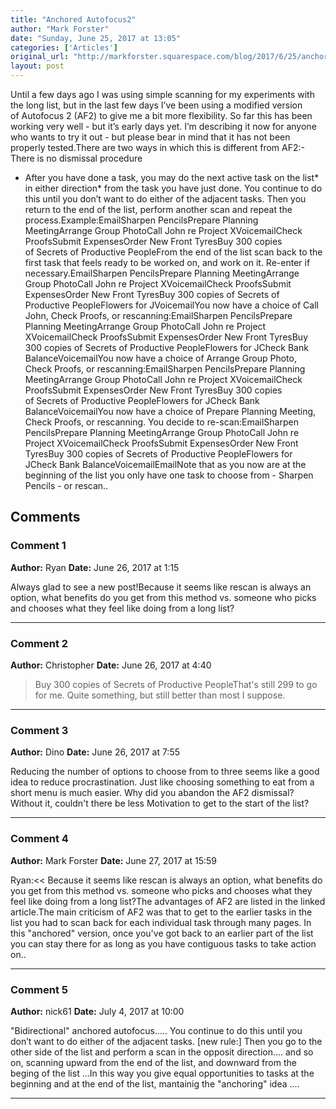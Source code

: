 ```yaml
---
title: "Anchored Autofocus2"
author: "Mark Forster"
date: "Sunday, June 25, 2017 at 13:05"
categories: ['Articles']
original_url: "http://markforster.squarespace.com/blog/2017/6/25/anchored-autofocus2.html"
layout: post
---
```


Until a few days ago I was using simple scanning for my experiments with the long list, but in the last few days I’ve been using a modified version of Autofocus 2 (AF2) to give me a bit more flexibility. So far this has been working very well - but it’s early days yet. I’m describing it now for anyone who wants to try it out - but please bear in mind that it has not been properly tested.There are two ways in which this is different from AF2:- There is no dismissal procedure
- After you have done a task, you may do the next active task on the list* in either direction* from the task you have just done. You continue to do this until you don’t want to do either of the adjacent tasks. Then you return to the end of the list, perform another scan and repeat the process.Example:EmailSharpen PencilsPrepare Planning MeetingArrange Group PhotoCall John re Project XVoicemailCheck ProofsSubmit ExpensesOrder New Front TyresBuy 300 copies of Secrets of Productive PeopleFrom the end of the list scan back to the first task that feels ready to be worked on, and work on it. Re-enter if necessary.EmailSharpen PencilsPrepare Planning MeetingArrange Group PhotoCall John re Project XVoicemailCheck ProofsSubmit ExpensesOrder New Front TyresBuy 300 copies of Secrets of Productive PeopleFlowers for JVoicemailYou now have a choice of Call John, Check Proofs, or rescanning:EmailSharpen PencilsPrepare Planning MeetingArrange Group PhotoCall John re Project XVoicemailCheck ProofsSubmit ExpensesOrder New Front TyresBuy 300 copies of Secrets of Productive PeopleFlowers for JCheck Bank BalanceVoicemailYou now have a choice of Arrange Group Photo, Check Proofs, or rescanning:EmailSharpen PencilsPrepare Planning MeetingArrange Group PhotoCall John re Project XVoicemailCheck ProofsSubmit ExpensesOrder New Front TyresBuy 300 copies of Secrets of Productive PeopleFlowers for JCheck Bank BalanceVoicemailYou now have a choice of Prepare Planning Meeting, Check Proofs, or rescanning. You decide to re-scan:EmailSharpen PencilsPrepare Planning MeetingArrange Group PhotoCall John re Project XVoicemailCheck ProofsSubmit ExpensesOrder New Front TyresBuy 300 copies of Secrets of Productive PeopleFlowers for JCheck Bank BalanceVoicemailEmailNote that as you now are at the beginning of the list you only have one task to choose from - Sharpen Pencils - or rescan..

## Comments

### Comment 1
**Author:** Ryan
**Date:** June 26, 2017 at 1:15

Always glad to see a new post!Because it seems like rescan is always an option, what benefits do you get from this method vs. someone who picks and chooses what they feel like doing from a long list?

---

### Comment 2
**Author:** Christopher
**Date:** June 26, 2017 at 4:40

> Buy 300 copies of Secrets of Productive PeopleThat's still 299 to go for me. Quite something, but still better than most I suppose.

---

### Comment 3
**Author:** Dino
**Date:** June 26, 2017 at 7:55

Reducing the number of options to choose from to three seems like a good idea to reduce procrastination. Just like choosing something to eat from a short menu is much easier.
Why did you abandon the AF2 dismissal? Without it, couldn't there be less Motivation to get to the start of the list?

---

### Comment 4
**Author:** Mark Forster
**Date:** June 27, 2017 at 15:59

Ryan:<< Because it seems like rescan is always an option, what benefits do you get from this method vs. someone who picks and chooses what they feel like doing from a long list?The advantages of AF2 are listed in the linked article.The main criticism of AF2 was that to get to the earlier tasks in the list you had to scan back for each individual task through many pages. In this "anchored" version, once you've got back to an earlier part of the list you can stay there for as long as you have contiguous tasks to take action on..

---

### Comment 5
**Author:** nick61
**Date:** July 4, 2017 at 10:00

"Bidirectional" anchored autofocus..... You continue to do this until you don’t want to do either of the adjacent tasks. [new rule:] Then you go to the other side of the list and perform a scan in the opposit direction.... and so on, scanning upward from the end of the list, and downward from the beging of the list ...In this way you give equal opportunities to tasks at the beginning and at the end of the list, mantainig the "anchoring" idea ....

---
